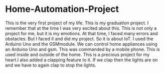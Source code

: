# Home-Automation-Project
This is the very first project of my life. This is my graduation project. I remember that at the time I was very excited about this. This is not only a project for me, but it is my emotions. At that time, I faced many errors and obstacles. But I faced it and did my project. So it is about IoT. I used the Arduino Uno and the GSMmodule. We can control home appliances using an Arduino Uno and gsm. This was commanded by a mobile phone. This is used inside and outside of the home. This is a precious project for my heart.I also added a clapping feature to it. If we clap then the lights are on and we have to again clap to stop the lights.
